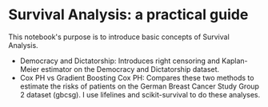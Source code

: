 # Survival Analysis: a practical guide

This notebook's purpose is to introduce basic concepts of Survival Analysis.
 - Democracy and Dictatorship: Introduces right censoring and Kaplan-Meier estimator on the Democracy and Dictatorship dataset.
 - Cox PH vs Gradient Boosting Cox PH: Compares these two methods to estimate the risks of patients on the German Breast Cancer Study Group 2 dataset (gbcsg).
I use lifelines and scikit-survival to do these analyses.
